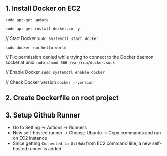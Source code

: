 ## 1. Install Docker on EC2

`sudo apt-get update`

`sudo apt-get install docker.io -y`

// Start Docker
`sudo systemctl start docker`

`sudo docker run hello-world`

// Fix: permission denied while trying to connect to the Docker daemon socket at unix
`sudo chmod 666 /var/run/docker.sock`

// Enable Docker
`sudo systemctl enable docker`

// Check Docker version
`docker --version`

## 2. Create Dockerfile on root project

## 3. Setup Github Runner

- Go to Setting -> Actions -> Runners
- New self-hosted runner -> Choose Ubuntu -> Copy commands and run on EC2 instance
- Since getting `Connected to GitHub` from EC2 command line, a new self-hosted runner is added
